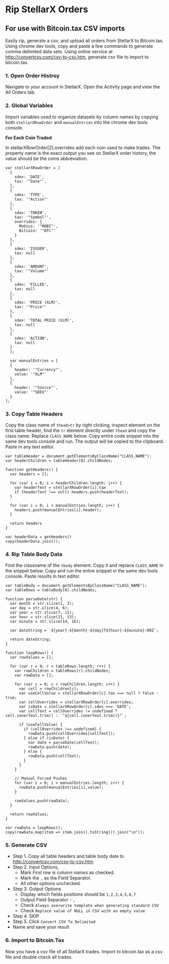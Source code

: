 # Rip StellarX Orders
## For use with Bitcoin.tax CSV imports

Easily rip, generate a csv, and upload all orders from StellarX to Bitcoin.tax. Using chrome dev tools, copy and paste a few commands to generate comma delimited data sets. Using online service at http://convertcsv.com/csv-to-csv.htm, generate csv file to import to bitcoin.tax.

### 1. Open Order Histroy
Navigate to your account in StellarX. Open the Activity page and view the All Orders tab.

### 2. Global Variables
Import variables used to organize datasets by column names by copying both `stellarXRowOrder` and `manualEntries` into the chrome dev tools console.

__For Each Coin Traded__ 

In stellarXRowOrder[2].overrides add each coin used to make trades. The property name is the exact output you see on StellarX order history, the value should be the coins abbreviation.

```console
var stellarXRowOrder = [
  {
    sdex: 'DATE',
    tax: '"Date"',
  },
  {
    sdex: 'TYPE',
    tax: '"Action"'
  },
  {
    sdex: 'TOKEN',
    tax: '"Symbol"',
    overrides: {
      Mobius: '"MOBI"',
      Bitcoin: '"BTC"'
    }
  },
  {
    sdex: 'ISSUER',
    tax: null
  },
  {
    sdex: 'AMOUNT',
    tax: '"Volume"'
  },
  {
    sdex: 'FILLED',
    tax: null
  },
  {
    sdex: 'PRICE (XLM)',
    tax: '"Price"'
  },
  {
    sdex: 'TOTAL PRICE (XLM)',
    tax: null
  },
  {
    sdex: 'ACTION',
    tax: null
  }
  ];

  var manualEntries = [
  {
    header: '"Currency"',
    value: '"XLM"'
  },
  {
    header: '"Source"',
    value: '"SDEX"'
  }
];
```

### 3. Copy Table Headers
Copy the class name of `thead>tr` by right clicking, inspect element on the first table header, find the `tr` element directly under `thead` and copy the class name. Replace `CLASS_NAME` below. Copy entire code snippet into the same dev tools console and run. The output will be copied to the clipboard. Paste in any text editor.

```console
var tableHeader = document.getElementsByClassName("CLASS_NAME");
var headerChildren = tableHeader[0].childNodes;

function getHeaders() {
  var headers = [];

  for (var i = 0; i < headerChildren.length; i++) {
    var headerText = stellarXRowOrder[i].tax
    if (headerText !== null) headers.push(headerText); 
  }

  for (var i = 0; i < manualEntries.length; i++) {
    headers.push(manualEntries[i].header);
  }

  return headers
}

var headerData = getHeaders()
copy(headerData.join());
```

### 4. Rip Table Body Data
Find the classname of the `tbody` element. Copy it and replace `CLASS_NAME` in the snippet below. Copy and run the entire snippet in the same dev tools console. Paste results in text editor.

```console
var tableBody = document.getElementsByClassName("CLASS_NAME");
var tableRows = tableBody[0].childNodes;

function parseDate(str) {
  var month = str.slice(1, 3);
  var day = str.slice(4, 6);
  var year = str.slice(7, 11);
  var hour = str.slice(11, 13);
  var minute = str.slice(14, 16);

  var dateString = `${year}-${month}-${day}T${hour}:${minute}:00Z`;

  return dateString;
}

function loopRows() {
  var rowValues = [];

  for (var r = 0; r < tableRows.length; r++) {
    var rowChildren = tableRows[r].childNodes;
    var rowData = [];

    for (var c = 0; c < rowChildren.length; c++) {
      var cell = rowChildren[c];
      var useCellValue = stellarXRowOrder[c].tax === null ? false : true;
      var cellOverrides = stellarXRowOrder[c].overrides;
      var isDate = stellarXRowOrder[c].sdex === 'DATE';
      var cellText = cellOverrides != undefined ? cell.innerText.trim() : `"${cell.innerText.trim()}"`;

      if (useCellValue) {
        if (cellOverrides !== undefined) {
          rowData.push(cellOverrides[cellText]);
        } else if (isDate) {
          var date = parseDate(cellText);
          rowData.push(date);
        } else {
          rowData.push(cellText);
        }
      }
    }

    // Manual Forced Pushes
    for (var i = 0; i < manualEntries.length; i++) {
      rowData.push(manualEntries[i].value);
    }

    rowValues.push(rowData);
  }

  return rowValues;
}

var rowData = loopRows();
copy(rowData.map(item => item.join().toString()).join("\n"));
```

### 5. Generate CSV
  - Step 1. Copy all table headers and table body date to http://convertcsv.com/csv-to-csv.htm.
  - Step 2. Input Options,
    - Mark _First row is column names_ as checked.
    - Mark the `,` as the Field Separator.
    - All other options unchecked.
  - Step 3. Output Options
    - Display which fields positions should be `1,2,3,4,5,6,7`
    - Output Field Separator - `,`
    - Check `Always overwrite template when generating standard CSV`
    - Check `Replace value of NULL in CSV with an empty value`
  - Step 4. SKIP
  - Step 5. Click `Convert CSV To Delimited`
  - Name and save your result

### 6. Import to Bitcoin.Tax
Now you have a csv file of all StellarX trades. Import to bitcoin.tax as a csv file and double check all trades. 

